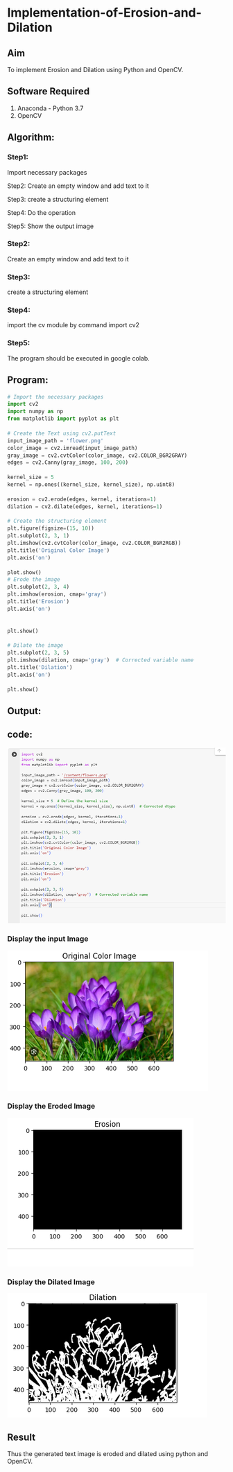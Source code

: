 # Implementation-of-Erosion-and-Dilation
## Aim
To implement Erosion and Dilation using Python and OpenCV.
## Software Required
1. Anaconda - Python 3.7
2. OpenCV
## Algorithm:
### Step1:
Import necessary packages

Step2:
Create an empty window and add text to it

Step3:
create a structuring element

Step4:
Do the operation

Step5:
Show the output image


### Step2:

Create an empty window and add text to it

### Step3:

create a structuring element

### Step4:
import the cv module by command import cv2

### Step5:

The program should be executed in google colab.
 
## Program:

``` Python
# Import the necessary packages
import cv2
import numpy as np
from matplotlib import pyplot as plt

# Create the Text using cv2.putText
input_image_path = 'flower.png'
color_image = cv2.imread(input_image_path)
gray_image = cv2.cvtColor(color_image, cv2.COLOR_BGR2GRAY)
edges = cv2.Canny(gray_image, 100, 200)

kernel_size = 5 
kernel = np.ones((kernel_size, kernel_size), np.uint8)

erosion = cv2.erode(edges, kernel, iterations=1)
dilation = cv2.dilate(edges, kernel, iterations=1)

# Create the structuring element
plt.figure(figsize=(15, 10))
plt.subplot(2, 3, 1)
plt.imshow(cv2.cvtColor(color_image, cv2.COLOR_BGR2RGB))
plt.title('Original Color Image')
plt.axis('on')

plot.show()
# Erode the image
plt.subplot(2, 3, 4)
plt.imshow(erosion, cmap='gray')
plt.title('Erosion')
plt.axis('on')


plt.show()

# Dilate the image
plt.subplot(2, 3, 5)
plt.imshow(dilation, cmap='gray')  # Corrected variable name
plt.title('Dilation')
plt.axis('on')

plt.show()

```
## Output:

## code:
![OUTPUT](<Screenshot 2024-04-16 114531.png>)

### Display the input Image

![OUTPUT](<Screenshot 2024-04-16 114549.png>)

### Display the Eroded Image

![OUTPUT](<Screenshot 2024-04-16 114554.png>)

### Display the Dilated Image

![OUTPUT](<Screenshot 2024-04-16 114601.png>)

## Result

Thus the generated text image is eroded and dilated using python and OpenCV.